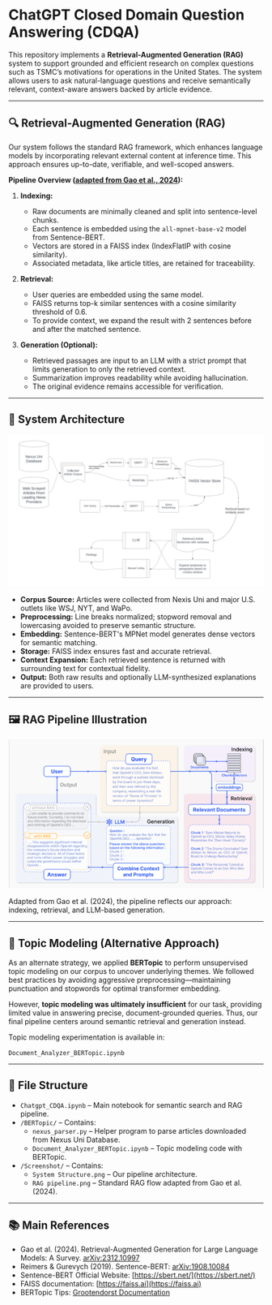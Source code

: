# ChatGPT Closed Domain Question Answering (CDQA)

This repository implements a **Retrieval-Augmented Generation (RAG)** system to support grounded and efficient research on complex questions such as TSMC’s motivations for operations in the United States. The system allows users to ask natural-language questions and receive semantically relevant, context-aware answers backed by article evidence.

---

## 🔍 Retrieval-Augmented Generation (RAG)

Our system follows the standard RAG framework, which enhances language models by incorporating relevant external content at inference time. This approach ensures up-to-date, verifiable, and well-scoped answers.

**Pipeline Overview ([adapted from Gao et al., 2024](https://arxiv.org/abs/2312.10997)):**

1. **Indexing:**  
   - Raw documents are minimally cleaned and split into sentence-level chunks.
   - Each sentence is embedded using the `all-mpnet-base-v2` model from Sentence-BERT.
   - Vectors are stored in a FAISS index (IndexFlatIP with cosine similarity).
   - Associated metadata, like article titles, are retained for traceability.

2. **Retrieval:**  
   - User queries are embedded using the same model.
   - FAISS returns top-k similar sentences with a cosine similarity threshold of 0.6.
   - To provide context, we expand the result with 2 sentences before and after the matched sentence.

3. **Generation (Optional):**  
   - Retrieved passages are input to an LLM with a strict prompt that limits generation to only the retrieved context.
   - Summarization improves readability while avoiding hallucination.
   - The original evidence remains accessible for verification.

---

## 🧠 System Architecture

![System Structure](/Screenshot/System%20Structure.png)

- **Corpus Source:** Articles were collected from Nexis Uni and major U.S. outlets like WSJ, NYT, and WaPo.
- **Preprocessing:** Line breaks normalized; stopword removal and lowercasing avoided to preserve semantic structure.
- **Embedding:** Sentence-BERT's MPNet model generates dense vectors for semantic matching.
- **Storage:** FAISS index ensures fast and accurate retrieval.
- **Context Expansion:** Each retrieved sentence is returned with surrounding text for contextual fidelity.
- **Output:** Both raw results and optionally LLM-synthesized explanations are provided to users.

---

## 🖼️ RAG Pipeline Illustration

![RAG pipeline](/Screenshot/RAG%20pipeline.png)

Adapted from Gao et al. (2024), the pipeline reflects our approach: indexing, retrieval, and LLM-based generation.

---

## 🧪 Topic Modeling (Alternative Approach)

As an alternate strategy, we applied **BERTopic** to perform unsupervised topic modeling on our corpus to uncover underlying themes. We followed best practices by avoiding aggressive preprocessing—maintaining punctuation and stopwords for optimal transformer embedding.

However, **topic modeling was ultimately insufficient** for our task, providing limited value in answering precise, document-grounded queries. Thus, our final pipeline centers around semantic retrieval and generation instead.

Topic modeling experimentation is available in:
```
Document_Analyzer_BERTopic.ipynb
```

---

## 📁 File Structure

- `Chatgpt_CDQA.ipynb` – Main notebook for semantic search and RAG pipeline.
- `/BERTopic/` – Contains:
  - `nexus_parser.py` – Helper program to parse articles downloaded from Nexus Uni Database.
  - `Document_Analyzer_BERTopic.ipynb` – Topic modeling code with BERTopic.
- `/Screenshot/` – Contains:
  - `System Structure.png` – Our pipeline architecture.
  - `RAG pipeline.png` – Standard RAG flow adapted from Gao et al. (2024).

---

## 📚 Main References

- Gao et al. (2024). Retrieval-Augmented Generation for Large Language Models: A Survey. [arXiv:2312.10997](https://arxiv.org/abs/2312.10997)  
- Reimers & Gurevych (2019). Sentence-BERT: [arXiv:1908.10084](https://arxiv.org/abs/1908.10084)  
- Sentence-BERT Official Website: [https://sbert.net/](https://sbert.net/) 
- FAISS documentation: [https://faiss.ai](https://faiss.ai)  
- BERTopic Tips: [Grootendorst Documentation](https://maartengr.github.io/BERTopic/getting_started/tips_and_tricks/tips_and_tricks.html)